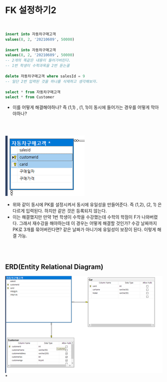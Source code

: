 # FK 설정하기2
<br/>

```sql
insert into 자동차구매고객
values(8, 2, '20210609', 50000)

insert into 자동차구매고객
values(8, 2, '20210609', 50000)
-- 2개의 똑같은 내용이 들어가버린다.
-- 1번 학생이 수학과목을 2번 듣는꼴

delete 자동차구매고객 where salesId = 9
-- 일단 2번 입력된 것을 하나를 삭제하고 생각해보자.

select * from 자동차구매고객
select * from Customer
```
* 이를 어떻게 해결해야하나? 즉 (1,1) , (1, 1)이 동시에 들어가는 경우를 어떻게 막아야하나?
<br/> 
<br/>

![](https://github.com/MinsoftK/TIL/blob/master/SQL/image/fk3.png?raw=true)
<br/>

* 위와 같이 동시에 PK를 설정시켜서 동시에 유일성을 만들어준다. 즉 (1,2), (2, 1) 은 다르게 입력된다. 하지만 같은 것은 등록되지 않는다.
* 이는 해결했지만 만약 1번 학생이 수학을 수강했는데 수학의 학점이 F가 나와버렸다. 그래서 재수강을 해야하는데 이 경우는 어떻게 해결할 것인가? 수강 날짜까지 PK로 3개를 묶어버린다면? 같은 날짜가 아니기에 유일성이 보장이 된다. 이렇게 해결 가능.
<br/>
<br/>

## ERD(Entity Relational Diagram)
![](https://github.com/MinsoftK/TIL/blob/master/SQL/image/fk4.png?raw=true)
* 
